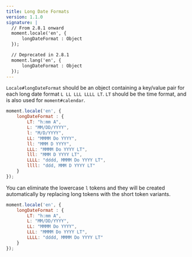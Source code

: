 ```yaml
---
title: Long Date Formats
version: 1.1.0
signature: |
  // From 2.8.1 onward
  moment.locale('en', {
      longDateFormat : Object
  });

  // Deprecated in 2.8.1
  moment.lang('en', {
      longDateFormat : Object
  });
---
```



`Locale#longDateFormat` should be an object containing a key/value pair for each long date format `L LL LLL LLLL LT`. `LT` should be the time format, and is also used for `moment#calendar`.

```javascript
moment.locale('en', {
    longDateFormat : {
        LT: "h:mm A",
        L: "MM/DD/YYYY",
        l: "M/D/YYYY",
        LL: "MMMM Do YYYY",
        ll: "MMM D YYYY",
        LLL: "MMMM Do YYYY LT",
        lll: "MMM D YYYY LT",
        LLLL: "dddd, MMMM Do YYYY LT",
        llll: "ddd, MMM D YYYY LT"
    }
});
```

You can eliminate the lowercase `l` tokens and they will be created automatically by replacing long tokens with the short token variants.

```javascript
moment.locale('en', {
    longDateFormat : {
        LT: "h:mm A",
        L: "MM/DD/YYYY",
        LL: "MMMM Do YYYY",
        LLL: "MMMM Do YYYY LT",
        LLLL: "dddd, MMMM Do YYYY LT"
    }
});
```
